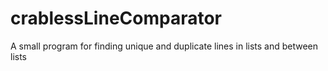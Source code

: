 # crablessLineComparator
A small program for finding unique and duplicate lines in lists and between lists
